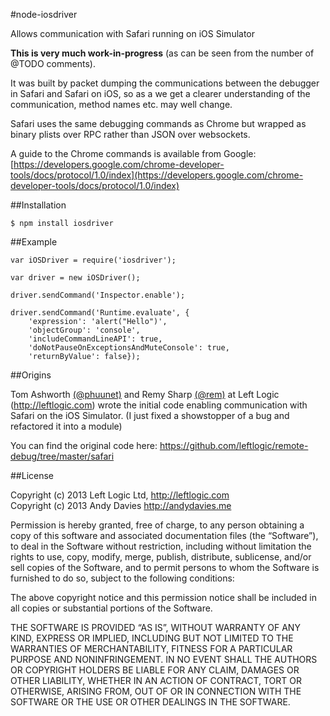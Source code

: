 #node-iosdriver

Allows communication with Safari running on iOS Simulator

**This is very much work-in-progress** (as can be seen from the number of @TODO comments).

It was built by packet dumping the communications between the debugger in Safari and Safari on iOS, so as a we get a clearer understanding of the communication, method names etc. may well change.

Safari uses the same debugging commands as Chrome but wrapped as binary plists over RPC rather than JSON over websockets.

A guide to the Chrome commands is available from Google:
[https://developers.google.com/chrome-developer-tools/docs/protocol/1.0/index](https://developers.google.com/chrome-developer-tools/docs/protocol/1.0/index)

##Installation

    $ npm install iosdriver

##Example

    var iOSDriver = require('iosdriver');

    var driver = new iOSDriver();

    driver.sendCommand('Inspector.enable');

    driver.sendCommand('Runtime.evaluate', {
        'expression': 'alert("Hello")',
        'objectGroup': 'console',
        'includeCommandLineAPI': true,
        'doNotPauseOnExceptionsAndMuteConsole': true,
        'returnByValue': false});
        
##Origins

Tom Ashworth [(@phuunet)](https://twitter.com/phuunet) and Remy Sharp [(@rem)](https://twitter.com/rem) at Left Logic (http://leftlogic.com) wrote the initial code enabling communication with Safari on the iOS Simulator. (I just fixed a showstopper of a bug and refactored it into a module)

You can find the original code here: https://github.com/leftlogic/remote-debug/tree/master/safari

##License

Copyright (c) 2013 Left Logic Ltd, http://leftlogic.com  
Copyright (c) 2013 Andy Davies http://andydavies.me

Permission is hereby granted, free of charge, to any person obtaining a copy of this software and associated documentation files (the “Software”), to deal in the Software without restriction, including without limitation the rights to use, copy, modify, merge, publish, distribute, sublicense, and/or sell copies of the Software, and to permit persons to whom the Software is furnished to do so, subject to the following conditions:
 
The above copyright notice and this permission notice shall be included in all copies or substantial portions of the Software.
 
THE SOFTWARE IS PROVIDED “AS IS”, WITHOUT WARRANTY OF ANY KIND, EXPRESS OR IMPLIED, INCLUDING BUT NOT LIMITED TO THE WARRANTIES OF MERCHANTABILITY, FITNESS FOR A PARTICULAR PURPOSE AND NONINFRINGEMENT. IN NO EVENT SHALL THE AUTHORS OR COPYRIGHT HOLDERS BE LIABLE FOR ANY CLAIM, DAMAGES OR OTHER LIABILITY, WHETHER IN AN ACTION OF CONTRACT, TORT OR OTHERWISE, ARISING FROM, OUT OF OR IN CONNECTION WITH THE SOFTWARE OR THE USE OR OTHER DEALINGS IN THE SOFTWARE.
